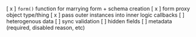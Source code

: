 [ x ] `form()` function for marrying form + schema creation
[ x ] form proxy object type/thing
[ x ] pass outer instances into inner logic callbacks
[ ] heterogenous data
[ ] sync validation
[ ] hidden fields
[ ] metadata (required, disabled reason, etc)
